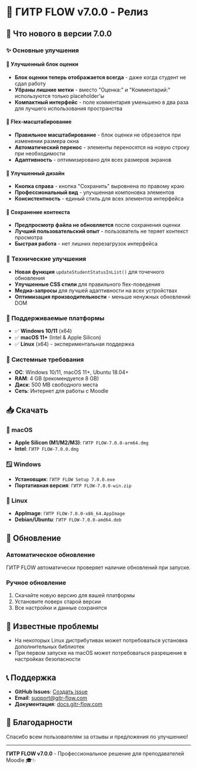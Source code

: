 # 🎉 ГИТР FLOW v7.0.0 - Релиз

## 🚀 Что нового в версии 7.0.0

### ✨ Основные улучшения

#### 🎯 **Улучшенный блок оценки**
- **Блок оценки теперь отображается всегда** - даже когда студент не сдал работу
- **Убраны лишние метки** - вместо "Оценка:" и "Комментарий:" используются только placeholder'ы
- **Компактный интерфейс** - поле комментария уменьшено в два раза для лучшего использования пространства

#### 🔄 **Flex-масштабирование**
- **Правильное масштабирование** - блок оценки не обрезается при изменении размера окна
- **Автоматический перенос** - элементы переносятся на новую строку при необходимости
- **Адаптивность** - оптимизировано для всех размеров экранов

#### 🎨 **Улучшенный дизайн**
- **Кнопка справа** - кнопка "Сохранить" выровнена по правому краю
- **Профессиональный вид** - улучшенная компоновка элементов
- **Консистентность** - единый стиль для всех элементов интерфейса

#### 🚫 **Сохранение контекста**
- **Предпросмотр файла не обновляется** после сохранения оценки
- **Лучший пользовательский опыт** - пользователь не теряет контекст просмотра
- **Быстрая работа** - нет лишних перезагрузок интерфейса

### 🔧 Технические улучшения

- **Новая функция** `updateStudentStatusInList()` для точечного обновления
- **Улучшенные CSS стили** для правильного flex-поведения
- **Медиа-запросы** для лучшей адаптивности на всех устройствах
- **Оптимизация производительности** - меньше ненужных обновлений DOM

### 📱 Поддерживаемые платформы

- ✅ **Windows 10/11** (x64)
- ✅ **macOS 11+** (Intel & Apple Silicon)
- ✅ **Linux** (x64) - экспериментальная поддержка

### 🎯 Системные требования

- **ОС**: Windows 10/11, macOS 11+, Ubuntu 18.04+
- **RAM**: 4 GB (рекомендуется 8 GB)
- **Диск**: 500 MB свободного места
- **Сеть**: Интернет для работы с Moodle

## 📥 Скачать

### 🍎 macOS
- **Apple Silicon (M1/M2/M3)**: `ГИТР FLOW-7.0.0-arm64.dmg`
- **Intel**: `ГИТР FLOW-7.0.0.dmg`

### 🪟 Windows
- **Установщик**: `ГИТР FLOW Setup 7.0.0.exe`
- **Портативная версия**: `ГИТР FLOW-7.0.0-win.zip`

### 🐧 Linux
- **AppImage**: `ГИТР FLOW-7.0.0-x86_64.AppImage`
- **Debian/Ubuntu**: `ГИТР FLOW-7.0.0-amd64.deb`

## 🔄 Обновление

### Автоматическое обновление
ГИТР FLOW автоматически проверяет наличие обновлений при запуске.

### Ручное обновление
1. Скачайте новую версию для вашей платформы
2. Установите поверх старой версии
3. Все настройки и данные сохранятся

## 🐛 Известные проблемы

- На некоторых Linux дистрибутивах может потребоваться установка дополнительных библиотек
- При первом запуске на macOS может потребоваться разрешение в настройках безопасности

## 📞 Поддержка

- **GitHub Issues**: [Создать issue](https://github.com/your-repo/issues)
- **Email**: support@gitr-flow.com
- **Документация**: [docs.gitr-flow.com](https://docs.gitr-flow.com)

## 🙏 Благодарности

Спасибо всем пользователям за отзывы и предложения по улучшению!

---

**ГИТР FLOW v7.0.0** - Профессиональное решение для преподавателей Moodle 🎓✨
